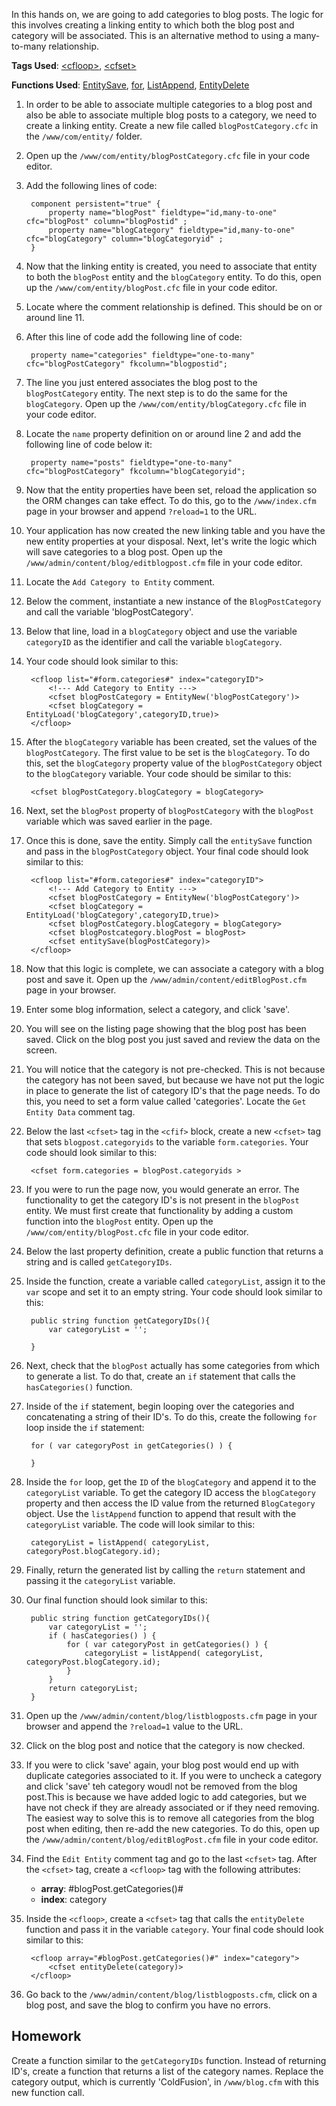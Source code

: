In this hands on, we are going to add categories to blog posts. The logic for this involves creating a linking entity to which both the blog post and category will be associated. This is an alternative method to using a many-to-many relationship.

**Tags Used**: [\<cfloop>](https://helpx.adobe.com/coldfusion/cfml-reference/coldfusion-tags/tags-j-l/cfloop.html), [\<cfset>](https://helpx.adobe.com/coldfusion/cfml-reference/coldfusion-tags/tags-r-s/cfset.html)

**Functions Used**: [EntitySave](https://helpx.adobe.com/coldfusion/cfml-reference/coldfusion-functions/functions-e-g/entitysave.html), [for](https://helpx.adobe.com/coldfusion/developing-applications/the-cfml-programming-language/extending-coldfusion-pages-with-cfml-scripting/using-cfscript-statements.html#Usingforloops), [ListAppend](https://helpx.adobe.com/coldfusion/cfml-reference/coldfusion-functions/functions-l/listappend.html), [EntityDelete](https://helpx.adobe.com/coldfusion/cfml-reference/coldfusion-functions/functions-e-g/entitydelete.html)

1. In order to be able to associate multiple categories to a blog post and also be able to associate multiple blog posts to a category, we need to create a linking entity. Create a new file called `blogPostCategory.cfc` in the `/www/com/entity/` folder.
1. Open up the `/www/com/entity/blogPostCategory.cfc` file in your code editor.
1. Add the following lines of code:

        component persistent="true" {
            property name="blogPost" fieldtype="id,many-to-one" cfc="blogPost" column="blogPostid" ;
            property name="blogCategory" fieldtype="id,many-to-one" cfc="blogCategory" column="blogCategoryid" ;
        }

1. Now that the linking entity is created, you need to associate that entity to both the `blogPost` entity and the `blogCategory` entity. To do this, open up the `/www/com/entity/blogPost.cfc` file in your code editor.
1. Locate where the comment relationship is defined. This should be on or around line 11.
1. After this line of code add the following line of code:

        property name="categories" fieldtype="one-to-many" cfc="blogPostCategory" fkcolumn="blogpostid";

1. The line you just entered associates the blog post to the `blogPostCategory` entity. The next step is to do the same for the `blogCategory`. Open up the `/www/com/entity/blogCategory.cfc` file in your code editor.
1. Locate the `name` property definition on or around line 2 and add the following line of code below it:

        property name="posts" fieldtype="one-to-many" cfc="blogPostCategory" fkcolumn="blogCategoryid";

1. Now that the entity properties have been set, reload the application so the ORM changes can take effect. To do this, go to the `/www/index.cfm` page in your browser and append `?reload=1` to the URL.
1. Your application has now created the new linking table and you have the new entity properties at your disposal. Next, let's write the logic which will save categories to a blog post. Open up the `/www/admin/content/blog/editblogpost.cfm` file in your code editor.
1. Locate the `Add Category to Entity` comment.
1. Below the comment, instantiate a new instance of the `BlogPostCategory` and call the variable 'blogPostCategory'.
1. Below that line, load in a `blogCategory` object and use the variable `categoryID` as the identifier and call the variable `blogCategory`.
1. Your code should look similar to this:

        <cfloop list="#form.categories#" index="categoryID">
            <!--- Add Category to Entity --->
            <cfset blogPostCategory = EntityNew('blogPostCategory')>
            <cfset blogCategory = EntityLoad('blogCategory',categoryID,true)>
        </cfloop>

1. After the `blogCategory` variable has been created, set the values of the `blogPostCategory`. The first value to be set is the `blogCategory`. To do this, set the `blogCategory` property value of the `blogPostCategory` object to the `blogCategory` variable. Your code should be similar to this:

        <cfset blogPostCategory.blogCategory = blogCategory>

1. Next, set the `blogPost` property of `blogPostCategory` with the `blogPost` variable which was saved earlier in the page.
1. Once this is done, save the entity. Simply call the `entitySave` function and pass in the `blogPostCategory` object. Your final code should look similar to this:

        <cfloop list="#form.categories#" index="categoryID">
            <!--- Add Category to Entity --->
            <cfset blogPostCategory = EntityNew('blogPostCategory')>
            <cfset blogCategory = EntityLoad('blogCategory',categoryID,true)>
            <cfset blogPostCategory.blogCategory = blogCategory>
            <cfset blogPostcategory.blogPost = blogPost>
            <cfset entitySave(blogPostCategory)>
        </cfloop>

1. Now that this logic is complete, we can associate a category with a blog post and save it. Open up the `/www/admin/content/editBlogPost.cfm` page in your browser.
1. Enter some blog information, select a category, and click 'save'.
1. You will see on the listing page showing that the blog post has been saved. Click on the blog post you just saved and review the data on the screen.
1. You will notice that the category is not pre-checked. This is not because the category has not been saved, but because we have not put the logic in place to generate the list of category ID's that the page needs. To do this, you need to set a form value called 'categories'. Locate the `Get Entity Data` comment tag.
1. Below the last `<cfset>` tag in the `<cfif>` block, create a new `<cfset>` tag that sets `blogpost.categoryids` to the variable `form.categories`. Your code should look similar to this:

        <cfset form.categories = blogPost.categoryids >

1. If you were to run the page now, you would generate an error. The functionality to get the category ID's is not present in the `blogPost` entity. We must first create that functionality by adding a custom function into the `blogPost` entity. Open up the `/www/com/entity/blogPost.cfc` file in your code editor.
1. Below the last property definition, create a public function that returns a string and is called `getCategoryIDs`.
1. Inside the function, create a variable called `categoryList`, assign it to the `var` scope and set it to an empty string. Your code should look similar to this:

        public string function getCategoryIDs(){
            var categoryList = '';

        }

1. Next, check that the `blogPost` actually has some categories from which to generate a list. To do that, create an `if` statement that calls the `hasCategories()` function.
1. Inside of the `if` statement, begin looping over the categories and concatenating a string of their ID's. To do this, create the following `for` loop inside the `if` statement:

        for ( var categoryPost in getCategories() ) {

        }

1. Inside the `for` loop, get the `ID` of the `blogCategory` and append it to the `categoryList` variable. To get the category ID access the `blogCategory` property and then access the ID value from the returned `BlogCategory` object. Use the `listAppend` function to append that result with the `categoryList` variable. The code will look similar to this:

        categoryList = listAppend( categoryList, categoryPost.blogCategory.id);

1. Finally, return the generated list by calling the `return` statement and passing it the `categoryList` variable.
1. Our final function should look similar to this:

        public string function getCategoryIDs(){
            var categoryList = '';
            if ( hasCategories() ) {
                for ( var categoryPost in getCategories() ) {
                    categoryList = listAppend( categoryList, categoryPost.blogCategory.id);
                }
            }
            return categoryList;
        }

1. Open up the `/www/admin/content/blog/listblogposts.cfm` page in your browser and append the `?reload=1` value to the URL.
1. Click on the blog post and notice that the category is now checked.
1. If you were to click 'save' again, your blog post would end up with duplicate categories associated to it. If you were to uncheck a category and click 'save' teh category woudl not be removed from the blog post.This is because we have added logic to add categories, but we have not check if they are already associated or if they need removing. The easiest way to solve this is to remove all categories from the blog post when editing, then re-add the new categories. To do this, open up the `/www/admin/content/blog/editBlogPost.cfm` file in your code editor.
1. Find the `Edit Entity` comment tag and go to the last `<cfset>` tag. After the `<cfset>` tag, create a `<cfloop>` tag with the following attributes:
    * **array**: #blogPost.getCategories()#
    * **index**: category
1. Inside the `<cfloop>`, create a `<cfset>` tag that calls the `entityDelete` function and pass it in the variable `category`. Your final code should look similar to this:

        <cfloop array="#blogPost.getCategories()#" index="category">
            <cfset entityDelete(category)>
        </cfloop>

1. Go back to the `/www/admin/content/blog/listblogposts.cfm`, click on a blog post, and save the blog to confirm you have no errors.

Homework
--------

Create a function similar to the `getCategoryIDs` function. Instead of returning ID's, create a function that returns a list of the category names. Replace the category output, which is currently 'ColdFusion', in `/www/blog.cfm` with this new function call.